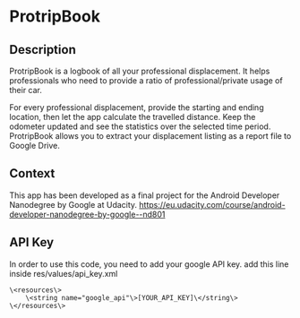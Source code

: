 # ProtripBook

## Description
ProtripBook is a logbook of all your professional displacement.
It helps professionals who need to provide a ratio of professional/private usage of their car.

For every professional displacement, provide the starting and ending location, then let the app
calculate the travelled distance. Keep the odometer updated and see the statistics over the
selected time period.
ProtripBook allows you to extract your displacement listing as a report file to Google Drive.

## Context
This app has been developed as a final project for the Android Developer Nanodegree by Google at Udacity.
https://eu.udacity.com/course/android-developer-nanodegree-by-google--nd801

## API Key
In order to use this code, you need to add your google API key.
add this line inside res/values/api_key.xml
```
\<resources\>
    \<string name="google_api"\>[YOUR_API_KEY]\</string\>
\</resources\>
```